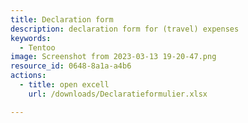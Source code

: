 ```yaml
---
title: Declaration form
description: declaration form for (travel) expenses
keywords:
  - Tentoo
image: Screenshot from 2023-03-13 19-20-47.png
resource_id: 0648-8a1a-a4b6
actions:
  - title: open excell
    url: /downloads/Declaratieformulier.xlsx

---
```


















